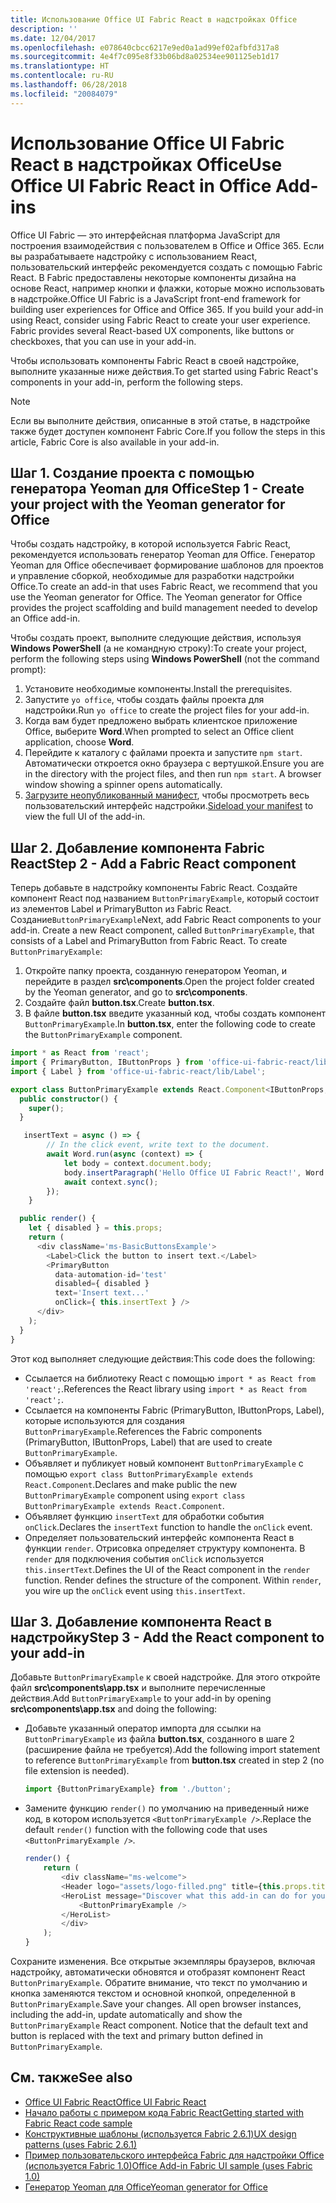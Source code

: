 ```yaml
---
title: Использование Office UI Fabric React в надстройках Office
description: ''
ms.date: 12/04/2017
ms.openlocfilehash: e078640cbcc6217e9ed0a1ad99ef02afbfd317a8
ms.sourcegitcommit: 4e4f7c095e8f33b06bd8a02534ee901125eb1d17
ms.translationtype: HT
ms.contentlocale: ru-RU
ms.lasthandoff: 06/28/2018
ms.locfileid: "20084079"
---
```

# <a name="use-office-ui-fabric-react-in-office-add-ins"></a><span data-ttu-id="5e1ea-102">Использование Office UI Fabric React в надстройках Office</span><span class="sxs-lookup"><span data-stu-id="5e1ea-102">Use Office UI Fabric React in Office Add-ins</span></span>

<span data-ttu-id="5e1ea-p101">Office UI Fabric — это интерфейсная платформа JavaScript для построения взаимодействия с пользователем в Office и Office 365. Если вы разрабатываете надстройку с использованием React, пользовательский интерфейс рекомендуется создать с помощью Fabric React. В Fabric предоставлены некоторые компоненты дизайна на основе React, например кнопки и флажки, которые можно использовать в надстройке.</span><span class="sxs-lookup"><span data-stu-id="5e1ea-p101">Office UI Fabric is a JavaScript front-end framework for building user experiences for Office and Office 365. If you build your add-in using React, consider using Fabric React to create your user experience. Fabric provides several React-based UX components, like buttons or checkboxes, that you can use in your add-in.</span></span>

<span data-ttu-id="5e1ea-106">Чтобы использовать компоненты Fabric React в своей надстройке, выполните указанные ниже действия.</span><span class="sxs-lookup"><span data-stu-id="5e1ea-106">To get started using Fabric React's components in your add-in, perform the following steps.</span></span>

> [!NOTE]
> <span data-ttu-id="5e1ea-107">Если вы выполните действия, описанные в этой статье, в надстройке также будет доступен компонент Fabric Core.</span><span class="sxs-lookup"><span data-stu-id="5e1ea-107">If you follow the steps in this article, Fabric Core is also available in your add-in.</span></span>

## <a name="step-1---create-your-project-with-the-yeoman-generator-for-office"></a><span data-ttu-id="5e1ea-108">Шаг 1. Создание проекта с помощью генератора Yeoman для Office</span><span class="sxs-lookup"><span data-stu-id="5e1ea-108">Step 1 - Create your project with the Yeoman generator for Office</span></span>

<span data-ttu-id="5e1ea-p102">Чтобы создать надстройку, в которой используется Fabric React, рекомендуется использовать генератор Yeoman для Office. Генератор Yeoman для Office обеспечивает формирование шаблонов для проектов и управление сборкой, необходимые для разработки надстройки Office.</span><span class="sxs-lookup"><span data-stu-id="5e1ea-p102">To create an add-in that uses Fabric React, we recommend that you use the Yeoman generator for Office. The Yeoman generator for Office provides the project scaffolding and build management needed to develop an Office add-in.</span></span>

<span data-ttu-id="5e1ea-111">Чтобы создать проект, выполните следующие действия, используя **Windows PowerShell** (а не командную строку):</span><span class="sxs-lookup"><span data-stu-id="5e1ea-111">To create your project, perform the following steps using **Windows PowerShell** (not the command prompt):</span></span>

1. <span data-ttu-id="5e1ea-112">Установите необходимые компоненты.</span><span class="sxs-lookup"><span data-stu-id="5e1ea-112">Install the prerequisites.</span></span>
2. <span data-ttu-id="5e1ea-113">Запустите `yo office`, чтобы создать файлы проекта для надстройки.</span><span class="sxs-lookup"><span data-stu-id="5e1ea-113">Run `yo office` to create the project files for your add-in.</span></span>
3. <span data-ttu-id="5e1ea-114">Когда вам будет предложено выбрать клиентское приложение Office, выберите **Word**.</span><span class="sxs-lookup"><span data-stu-id="5e1ea-114">When prompted to select an Office client application, choose **Word**.</span></span>
4. <span data-ttu-id="5e1ea-p103">Перейдите к каталогу с файлами проекта и запустите `npm start`. Автоматически откроется окно браузера с вертушкой.</span><span class="sxs-lookup"><span data-stu-id="5e1ea-p103">Ensure you are in the directory with the project files, and then run `npm start`. A browser window showing a spinner opens automatically.</span></span>
5. <span data-ttu-id="5e1ea-117">[Загрузите неопубликованный манифест](..\testing\test-debug-office-add-ins.md), чтобы просмотреть весь пользовательский интерфейс надстройки.</span><span class="sxs-lookup"><span data-stu-id="5e1ea-117">[Sideload your manifest](..\testing\test-debug-office-add-ins.md) to view the full UI of the add-in.</span></span>

## <a name="step-2---add-a-fabric-react-component"></a><span data-ttu-id="5e1ea-118">Шаг 2. Добавление компонента Fabric React</span><span class="sxs-lookup"><span data-stu-id="5e1ea-118">Step 2 - Add a Fabric React component</span></span>

<span data-ttu-id="5e1ea-p104">Теперь добавьте в надстройку компоненты Fabric React. Создайте компонент React под названием `ButtonPrimaryExample`, который состоит из элементов Label и PrimaryButton из Fabric React. Создание`ButtonPrimaryExample`</span><span class="sxs-lookup"><span data-stu-id="5e1ea-p104">Next, add Fabric React components to your add-in. Create a new React component, called `ButtonPrimaryExample`, that consists of a Label and PrimaryButton from Fabric React. To create `ButtonPrimaryExample`:</span></span>

1. <span data-ttu-id="5e1ea-122">Откройте папку проекта, созданную генератором Yeoman, и перейдите в раздел **src\components**.</span><span class="sxs-lookup"><span data-stu-id="5e1ea-122">Open the project folder created by the Yeoman generator, and go to **src\components**.</span></span>
2. <span data-ttu-id="5e1ea-123">Создайте файл **button.tsx**.</span><span class="sxs-lookup"><span data-stu-id="5e1ea-123">Create **button.tsx**.</span></span>
3. <span data-ttu-id="5e1ea-124">В файле **button.tsx** введите указанный код, чтобы создать компонент `ButtonPrimaryExample`.</span><span class="sxs-lookup"><span data-stu-id="5e1ea-124">In **button.tsx**, enter the following code to create the `ButtonPrimaryExample` component.</span></span>

```typescript
import * as React from 'react';
import { PrimaryButton, IButtonProps } from 'office-ui-fabric-react/lib/Button';
import { Label } from 'office-ui-fabric-react/lib/Label';

export class ButtonPrimaryExample extends React.Component<IButtonProps, {}> {
  public constructor() {
    super();
  }

   insertText = async () => {
        // In the click event, write text to the document.
        await Word.run(async (context) => {
            let body = context.document.body;
            body.insertParagraph('Hello Office UI Fabric React!', Word.InsertLocation.end);
            await context.sync();
        });
    }

  public render() {
    let { disabled } = this.props;
    return (
      <div className='ms-BasicButtonsExample'>
        <Label>Click the button to insert text.</Label>
        <PrimaryButton
          data-automation-id='test'
          disabled={ disabled }
          text='Insert text...'
          onClick={ this.insertText } />
      </div>
    );
  }
}
```

<span data-ttu-id="5e1ea-125">Этот код выполняет следующие действия:</span><span class="sxs-lookup"><span data-stu-id="5e1ea-125">This code does the following:</span></span>

- <span data-ttu-id="5e1ea-126">Ссылается на библиотеку React с помощью `import * as React from 'react';`.</span><span class="sxs-lookup"><span data-stu-id="5e1ea-126">References the React library using `import * as React from 'react';`.</span></span>
- <span data-ttu-id="5e1ea-127">Ссылается на компоненты Fabric (PrimaryButton, IButtonProps, Label), которые используются для создания `ButtonPrimaryExample`.</span><span class="sxs-lookup"><span data-stu-id="5e1ea-127">References the Fabric components (PrimaryButton, IButtonProps, Label) that are used to create `ButtonPrimaryExample`.</span></span>
- <span data-ttu-id="5e1ea-128">Объявляет и публикует новый компонент `ButtonPrimaryExample` с помощью `export class ButtonPrimaryExample extends React.Component`.</span><span class="sxs-lookup"><span data-stu-id="5e1ea-128">Declares and make public the new `ButtonPrimaryExample` component using `export class ButtonPrimaryExample extends React.Component`.</span></span>
- <span data-ttu-id="5e1ea-129">Объявляет функцию `insertText` для обработки события `onClick`.</span><span class="sxs-lookup"><span data-stu-id="5e1ea-129">Declares the `insertText` function to handle the `onClick` event.</span></span>
- <span data-ttu-id="5e1ea-p105">Определяет пользовательский интерфейс компонента React в функции `render`. Отрисовка определяет структуру компонента. В `render` для подключения события `onClick` используется `this.insertText`.</span><span class="sxs-lookup"><span data-stu-id="5e1ea-p105">Defines the UI of the React component in the `render` function. Render defines the structure of the component. Within `render`, you wire up the `onClick` event using `this.insertText`.</span></span>

## <a name="step-3---add-the-react-component-to-your-add-in"></a><span data-ttu-id="5e1ea-133">Шаг 3. Добавление компонента React в надстройку</span><span class="sxs-lookup"><span data-stu-id="5e1ea-133">Step 3 - Add the React component to your add-in</span></span>

<span data-ttu-id="5e1ea-134">Добавьте `ButtonPrimaryExample` к своей надстройке. Для этого откройте файл **src\components\app.tsx** и выполните перечисленные действия.</span><span class="sxs-lookup"><span data-stu-id="5e1ea-134">Add `ButtonPrimaryExample` to your add-in by opening **src\components\app.tsx** and doing the following:</span></span>

- <span data-ttu-id="5e1ea-135">Добавьте указанный оператор импорта для ссылки на `ButtonPrimaryExample` из файла **button.tsx**, созданного в шаге 2 (расширение файла не требуется).</span><span class="sxs-lookup"><span data-stu-id="5e1ea-135">Add the following import statement to reference `ButtonPrimaryExample` from **button.tsx** created in step 2 (no file extension is needed).</span></span>

  ```typescript
  import {ButtonPrimaryExample} from './button';
  ```

- <span data-ttu-id="5e1ea-136">Замените функцию `render()` по умолчанию на приведенный ниже код, в котором используется `<ButtonPrimaryExample />`.</span><span class="sxs-lookup"><span data-stu-id="5e1ea-136">Replace the default `render()` function with the following code that uses `<ButtonPrimaryExample />`.</span></span>

  ```typescript
  render() {
      return (
          <div className="ms-welcome">
          <Header logo="assets/logo-filled.png" title={this.props.title} message="Welcome" />
          <HeroList message="Discover what this add-in can do for you today!" items={this.state.listItems} >
              <ButtonPrimaryExample />
          </HeroList>
          </div>
      );
  }
  ```

<span data-ttu-id="5e1ea-p106">Сохраните изменения. Все открытые экземпляры браузеров, включая надстройку, автоматически обновятся и отобразят компонент React `ButtonPrimaryExample`. Обратите внимание, что текст по умолчанию и кнопка заменяются текстом и основной кнопкой, определенной в `ButtonPrimaryExample`.</span><span class="sxs-lookup"><span data-stu-id="5e1ea-p106">Save your changes. All open browser instances, including the add-in, update automatically and show the `ButtonPrimaryExample` React component. Notice that the default text and button is replaced with the text and primary button defined in `ButtonPrimaryExample`.</span></span>



## <a name="see-also"></a><span data-ttu-id="5e1ea-140">См. также</span><span class="sxs-lookup"><span data-stu-id="5e1ea-140">See also</span></span>

- [<span data-ttu-id="5e1ea-141">Office UI Fabric React</span><span class="sxs-lookup"><span data-stu-id="5e1ea-141">Office UI Fabric React</span></span>](https://dev.office.com/fabric#/)
- [<span data-ttu-id="5e1ea-142">Начало работы с примером кода Fabric React</span><span class="sxs-lookup"><span data-stu-id="5e1ea-142">Getting started with Fabric React code sample</span></span>](https://github.com/OfficeDev/Word-Add-in-GettingStartedFabricReact)
- [<span data-ttu-id="5e1ea-143">Конструктивные шаблоны (используется Fabric 2.6.1)</span><span class="sxs-lookup"><span data-stu-id="5e1ea-143">UX design patterns (uses Fabric 2.6.1)</span></span>](https://github.com/OfficeDev/Office-Add-in-UX-Design-Patterns-Code)
- [<span data-ttu-id="5e1ea-144">Пример пользовательского интерфейса Fabric для надстройки Office (используется Fabric 1.0)</span><span class="sxs-lookup"><span data-stu-id="5e1ea-144">Office Add-in Fabric UI sample (uses Fabric 1.0)</span></span>](https://github.com/OfficeDev/Office-Add-in-Fabric-UI-Sample)
- [<span data-ttu-id="5e1ea-145">Генератор Yeoman для Office</span><span class="sxs-lookup"><span data-stu-id="5e1ea-145">Yeoman generator for Office</span></span>](https://github.com/OfficeDev/generator-office)
